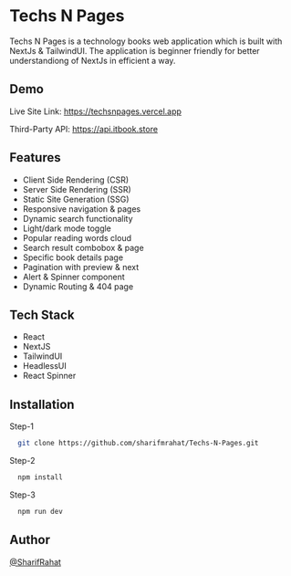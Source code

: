 
# Techs N Pages

Techs N Pages is a technology books web application which is built with NextJs & TailwindUI. The application is beginner friendly for better understandiong of NextJs in efficient a way.
## Demo
Live Site Link: https://techsnpages.vercel.app

Third-Party API: https://api.itbook.store


## Features

- Client Side Rendering (CSR)
- Server Side Rendering (SSR)
- Static Site Generation (SSG)
- Responsive navigation & pages
- Dynamic search functionality
- Light/dark mode toggle
- Popular reading words cloud
- Search result combobox & page
- Specific book details page
- Pagination with preview & next
- Alert & Spinner component
- Dynamic Routing & 404 page

## Tech Stack

- React
- NextJS
- TailwindUI
- HeadlessUI
- React Spinner



## Installation

Step-1

```bash
  git clone https://github.com/sharifmrahat/Techs-N-Pages.git
```

Step-2

```bash
  npm install
```
Step-3

```bash
  npm run dev
```
## Author

[@SharifRahat](https://www.github.com/sharifmrahat)

